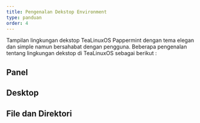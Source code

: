 ```yaml
---
title: Pengenalan Dekstop Environment
type: panduan
order: 4
---
```


 Tampilan lingkungan dekstop TeaLinuxOS Pappermint dengan tema elegan dan simple namun bersahabat dengan pengguna. Beberapa pengenalan tentang lingkungan dekstop di TeaLinuxOS sebagai berikut :

## Panel

## Desktop

## File dan Direktori
